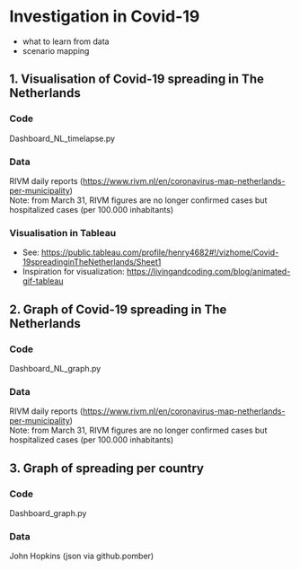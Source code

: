 # Investigation in Covid-19 
- what to learn from data
- scenario mapping

## 1. Visualisation of Covid-19 spreading in The Netherlands

### Code
Dashboard_NL_timelapse.py

### Data
RIVM daily reports (https://www.rivm.nl/en/coronavirus-map-netherlands-per-municipality)  
Note: from March 31, RIVM figures are no longer confirmed cases but hospitalized cases (per 100.000 inhabitants)

### Visualisation in Tableau
- See: https://public.tableau.com/profile/henry4682#!/vizhome/Covid-19spreadinginTheNetherlands/Sheet1
- Inspiration for visualization: https://livingandcoding.com/blog/animated-gif-tableau

## 2. Graph of Covid-19 spreading in The Netherlands

### Code
Dashboard_NL_graph.py

### Data
RIVM daily reports (https://www.rivm.nl/en/coronavirus-map-netherlands-per-municipality)  
Note: from March 31, RIVM figures are no longer confirmed cases but hospitalized cases (per 100.000 inhabitants)

## 3. Graph of spreading per country

### Code
Dashboard_graph.py

### Data
John Hopkins (json via github.pomber)

